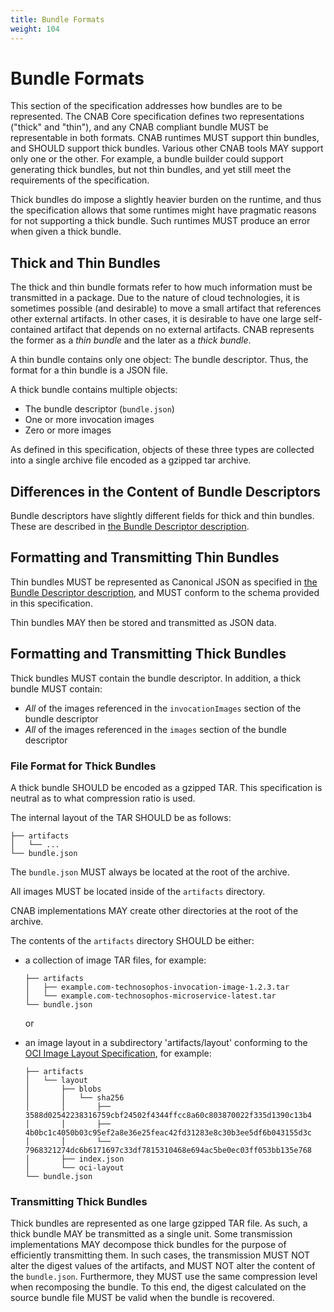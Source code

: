 ```yaml
---
title: Bundle Formats
weight: 104
---
```


# Bundle Formats

This section of the specification addresses how bundles are to be represented. The CNAB Core specification defines two representations ("thick" and "thin"), and any CNAB compliant bundle MUST be representable in both formats. CNAB runtimes MUST support thin bundles, and SHOULD support thick bundles. Various other CNAB tools MAY support only one or the other. For example, a bundle builder could support generating thick bundles, but not thin bundles, and yet still meet the requirements of the specification.

Thick bundles do impose a slightly heavier burden on the runtime, and thus the specification allows that some runtimes might have pragmatic reasons for not supporting a thick bundle. Such runtimes MUST produce an error when given a thick bundle.

## Thick and Thin Bundles

The thick and thin bundle formats refer to how much information must be transmitted in a package. Due to the nature of cloud technologies, it is sometimes possible (and desirable) to move a small artifact that references other external artifacts. In other cases, it is desirable to have one large self-contained artifact that depends on no external artifacts. CNAB represents the former as a _thin bundle_ and the later as a _thick bundle_.

A thin bundle contains only one object: The bundle descriptor. Thus, the format for a thin bundle is a JSON file.

A thick bundle contains multiple objects:

- The bundle descriptor (`bundle.json`)
- One or more invocation images
- Zero or more images

As defined in this specification, objects of these three types are collected into a single archive file encoded as a gzipped tar archive.

## Differences in the Content of Bundle Descriptors

Bundle descriptors have slightly different fields for thick and thin bundles. These are described in [the Bundle Descriptor description](101-bundle-json.md).

## Formatting and Transmitting Thin Bundles

Thin bundles MUST be represented as Canonical JSON as specified in [the Bundle Descriptor description](101-bundle-json.md), and MUST conform to the schema provided in this specification.

Thin bundles MAY then be stored and transmitted as JSON data.

## Formatting and Transmitting Thick Bundles

Thick bundles MUST contain the bundle descriptor. In addition, a thick bundle MUST contain:

- _All_ of the images referenced in the `invocationImages` section of the bundle descriptor
- _All_ of the images referenced in the `images` section of the bundle descriptor

### File Format for Thick Bundles

A thick bundle SHOULD be encoded as a gzipped TAR. This specification is neutral as to what compression ratio is used.

The internal layout of the TAR SHOULD be as follows:
```
├── artifacts
│   └── ...
└── bundle.json
```
The `bundle.json` MUST always be located at the root of the archive.

All images MUST be located inside of the `artifacts` directory.

CNAB implementations MAY create other directories at the root of the archive.

The contents of the `artifacts` directory SHOULD be either:

* a collection of image TAR files, for example:
    ```
    ├── artifacts
    │   ├── example.com-technosophos-invocation-image-1.2.3.tar
    │   └── example.com-technosophos-microservice-latest.tar
    └── bundle.json
    ```
    or

* an image layout in a subdirectory 'artifacts/layout' conforming to the [OCI Image Layout Specification](https://github.com/opencontainers/image-spec/blob/master/image-layout.md), for example:
    ```
    ├── artifacts
    │   └── layout
    │       ├── blobs
    │       │   └── sha256
    │       │       ├── 3588d02542238316759cbf24502f4344ffcc8a60c803870022f335d1390c13b4
    │       │       ├── 4b0bc1c4050b03c95ef2a8e36e25feac42fd31283e8c30b3ee5df6b043155d3c
    │       │       └── 7968321274dc6b6171697c33df7815310468e694ac5be0ec03ff053bb135e768
    │       ├── index.json
    │       └── oci-layout
    └── bundle.json
    ```


### Transmitting Thick Bundles

Thick bundles are represented as one large gzipped TAR file. As such, a thick bundle MAY be transmitted as a single unit. Some transmission implementations MAY decompose thick bundles for the purpose of efficiently transmitting them. In such cases, the transmission MUST NOT alter the digest values of the artifacts, and MUST NOT alter the content of the `bundle.json`. Furthermore, they MUST use the same compression level when recomposing the bundle. To this end, the digest calculated on the source bundle file MUST be valid when the bundle is recovered.
